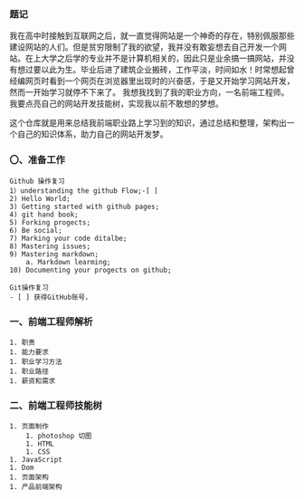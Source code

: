 ### 题记
我在高中时接触到互联网之后，就一直觉得网站是一个神奇的存在，特别佩服那些建设网站的人们。但是贫穷限制了我的欲望，我并没有敢妄想去自己开发一个网站。在上大学之后学的专业并不是计算机相关的，因此只是业余搞一搞网站，并没有想过要以此为生。毕业后进了建筑企业搬砖，工作平淡，时间如水！时常想起曾经编网页时看到一个网页在浏览器里出现时的兴奋感，于是又开始学习网站开发，然而一开始学习就停不下来了。
我想我找到了我的职业方向，一名前端工程师。我要点亮自己的网站开发技能树，实现我以前不敢想的梦想。

这个仓库就是用来总结我前端职业路上学习到的知识，通过总结和整理，架构出一个自己的知识体系，助力自己的网站开发梦。

### 〇、准备工作

	Github 操作复习
	1）understanding the github Flow;-[ ]
	2) Hello World;
	3) Getting started with github pages;
	4) git hand book;
	5) Forking progects;
	6) Be social;
	7) Marking your code ditalbe;
	8) Mastering issues;
	9) Mastering markdown;
		a. Markdown learming;
	10) Documenting your progects on github;

	Git操作复习
	- [ ] 获得GitHub账号，

### 一、前端工程师解析
	1. 职责
	1. 能力要求
	1. 职业学习方法
	1. 职业路径
	1. 薪资和需求

### 二、前端工程师技能树
	1. 页面制作
		1. photoshop 切图
		1. HTML
		1. CSS
	1. JavaScript
	1. Dom
	1. 页面架构
	1. 产品前端架构